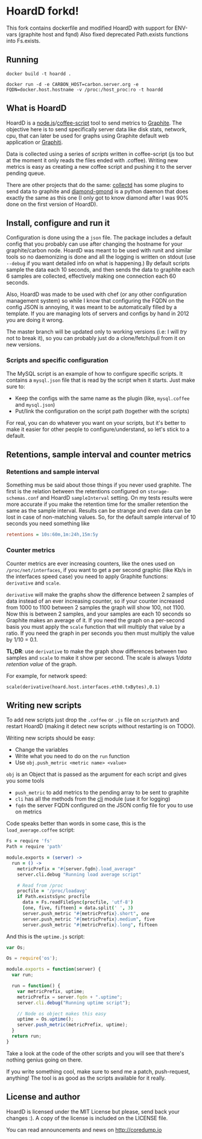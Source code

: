 HoardD forkd!
=====================================

This fork contains dockerfile and modified HoardD with support for ENV-vars (graphite host and fqnd)
Also fixed deprecated Path.exists functions into Fs.exists.


Running
--------------
`docker build -t hoardd .`   

`docker run -d -e CARBON_HOST=carbon.server.org -e FQDN=docker.host.hostname -v /proc:/host_proc:ro -t hoardd`


What is HoardD
---------------

HoardD is a [node.js](http://nodejs.org/)/[coffee-script](http://coffeescript.org/) tool to send metrics to [Graphite](http://graphite.wikidot.com/). The objective here is to send specifically server data like disk stats, network, cpu, that can later be used for graphs using Graphite default web application or [Graphiti](http://dev.paperlesspost.com/blog/2011/12/16/introducing-graphiti-an-alternate-frontend-for-graphite/).

Data is collected using a series of *scripts*  written in coffee-script (js too but at the moment it only reads the files ended with .coffee). Writing new metrics is easy as creating a new coffee script and pushing it to the server pending queue.

There are other projects that do the same: [collectd](http://collectd.org/) has some plugins to send data to graphite and [diamond-gmond](https://github.com/freemed/diamond-gmond) is a python daemon that does exactly the same as this one (I only got to know diamond after I was 90% done on the first version of HoardD).

Install, configure and run it
---------------------------------

Configuration is done using the a `json` file. The package includes a default config that you probably can use after changing the hostname for your graphite/carbon node. HoardD was meant to be used with runit and similar tools so no daemonizing is done and all the logging is written on stdout (use `--debug` if you want detailed info on what is happening.) By default scripts sample the data each 10 seconds, and then sends the data to graphite each 6 samples are collected, effectively making one connection each 60 seconds.

Also, HoardD was made to be used with chef (or any other configuration management system) so while I know that configuring the FQDN on the config JSON is annoying, it was meant to be automatically filled by a template. If you are managing lots of servers and configs by hand in 2012 you are doing it wrong.

The master branch will be updated only to working versions (i.e: I will *try* not to break it), so you can probably just do a clone/fetch/pull from it on new versions.

### Scripts and specific configuration

The MySQL script is an example of how to configure specific scripts. It contains a `mysql.json` file that is read by the script when it starts. Just make sure to:

* Keep the configs with the same name as the plugin (like, `mysql.coffee` and `mysql.json`)
* Put/link the configuration on the script path (together with the scripts)

For real, you can do whatever you want on your scripts, but it's better to make it easier for other people to configure/understand, so let's stick to a default.

Retentions, sample interval and counter metrics
------------------------------------------------

### Retentions and sample interval

Something mus be said about those things if you never used graphite. The first is the relation between the retentions configured on `storage-schemas.conf` and HoardD `sampleInterval` setting. On my tests results were more accurate if you make the retention time for the smaller retention the same as the sample interval. Results can be strange and even data can be lost in case of non-matching values. So, for the default sample interval of 10 seconds you need something like

```cfg
retentions = 10s:60m,1m:24h,15m:5y
```

### Counter metrics

Counter metrics are ever increasing counters, like the ones used on `/proc/net/interfaces`, if you want to get a per second graphic (like Kb/s in the interfaces speed case) you need to apply Graphite functions: `derivative` and `scale`.

`derivative` will make the graphs show the difference between 2 samples of data instead of an ever increasing counter, so if your counter increased from 1000 to 1100 between 2 samples the graph will show 100, not 1100. Now this is between 2 samples, and your samples are each 10 seconds so Graphite makes an average of it. If you need the graph on a per-second basis you must apply the `scale` function that will multiply that value by a ratio. If you need the graph in per seconds you then must multiply the value by 1/10 = 0.1. 

**TL;DR**: use `derivative` to make the graph show differences between two samples and `scale` to make it show per second. The scale is always 1/*data retention value* of the graph.

For example, for network speed:

```
scale(derivative(hoard.host.interfaces.eth0.txBytes),0.1)
```

Writing new scripts
--------------------

To add new scripts just drop the `.coffee` or `.js` file on `scriptPath` and restart HoardD (making it detect new scripts without restarting is on TODO).

Writing new scripts should be easy:

* Change the variables
* Write what you need to do on the `run` function
* Use `obj.push_metric <metric name> <value>`

`obj` is an Object that is passed as the argument for each script and gives you some tools

* `push_metric` to add metrics to the pending array to be sent to graphite
* `cli` has all the methods from the [cli](https://github.com/chriso/cli) module (use it for logging)
* `fqdn` the server FQDN configured on the JSON config file for you to use on metrics

Code speaks better than words in some case, this is the `load_average.coffee` script:

```coffeescript
Fs = require 'fs'
Path = require 'path'

module.exports = (server) ->
  run = () ->
    metricPrefix = "#{server.fqdn}.load_average"
    server.cli.debug "Running load average script"

    # Read from /proc
    procfile = '/proc/loadavg'
    if Path.existsSync procfile
      data = Fs.readFileSync(procfile, 'utf-8')
      [one, five, fifteen] = data.split(' ', 3)
      server.push_metric "#{metricPrefix}.short", one
      server.push_metric "#{metricPrefix}.medium", five
      server.push_metric "#{metricPrefix}.long", fifteen
```

And this is the `uptime.js` script:

```javascript
var Os;

Os = require('os');

module.exports = function(server) {
  var run;

  run = function() {
    var metricPrefix, uptime;
    metricPrefix = server.fqdn + ".uptime";
    server.cli.debug("Running uptime script");

    // Node os object makes this easy
    uptime = Os.uptime();
    server.push_metric(metricPrefix, uptime);
  }
  return run;
}
```

Take a look at the code of the other scripts and you will see that there's nothing genius going on there. 

If you write something cool, make sure to send me a patch, push-request, anything! The tool is as good as the scripts available for it really.

License and author
------------------

HoardD is licensed under the MIT License but please, send back your changes :). A copy of the license is included on the LICENSE file.

You can read announcements and news on http://coredump.io

